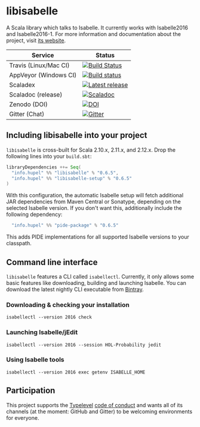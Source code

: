 # libisabelle

A Scala library which talks to Isabelle.
It currently works with Isabelle2016 and Isabelle2016-1.
For more information and documentation about the project, visit [its website](http://lars.hupel.info/libisabelle/).

| Service                   | Status |
| ------------------------- | ------ |
| Travis (Linux/Mac CI)     | [![Build Status](https://travis-ci.org/larsrh/libisabelle.svg?branch=master)](https://travis-ci.org/larsrh/libisabelle) |
| AppVeyor (Windows CI)     | [![Build status](https://ci.appveyor.com/api/projects/status/uuafgv21ragvoqei/branch/master?svg=true)](https://ci.appveyor.com/project/larsrh/libisabelle/branch/master) |
| Scaladex                  | [![Latest release](https://index.scala-lang.org/larsrh/libisabelle/libisabelle/latest.svg?color=orange)](https://index.scala-lang.org/larsrh/libisabelle) |
| Scaladoc (release)        | [![Scaladoc](http://javadoc-badge.appspot.com/info.hupel/libisabelle-docs_2.11.svg?label=scaladoc)](http://javadoc-badge.appspot.com/info.hupel/libisabelle-docs_2.11) |
| Zenodo (DOI)              | [![DOI](https://zenodo.org/badge/3836/larsrh/libisabelle.svg)](https://zenodo.org/badge/latestdoi/3836/larsrh/libisabelle) |
| Gitter (Chat)             | [![Gitter](https://badges.gitter.im/Join%20Chat.svg)](https://gitter.im/larsrh/libisabelle) |


## Including libisabelle into your project

`libisabelle` is cross-built for Scala 2.10.x, 2.11.x, and 2.12.x.
Drop the following lines into your `build.sbt`:

```scala
libraryDependencies ++= Seq(
  "info.hupel" %% "libisabelle" % "0.6.5",
  "info.hupel" %% "libisabelle-setup" % "0.6.5"
)
```

With this configuration, the automatic Isabelle setup will fetch additional JAR dependencies from Maven Central or Sonatype, depending on the selected Isabelle version.
If you don't want this, additionally include the following dependency:

```scala
  "info.hupel" %% "pide-package" % "0.6.5"
```

This adds PIDE implementations for all supported Isabelle versions to your classpath.


## Command line interface

`libisabelle` features a CLI called `isabellectl`.
Currently, it only allows some basic features like downloading, building and launching Isabelle.
You can download the latest nightly CLI executable from [Bintray](https://dl.bintray.com/larsrh/libisabelle/nightly/isabellectl).


### Downloading & checking your installation

```
isabellectl --version 2016 check
```


### Launching Isabelle/jEdit

```
isabellectl --version 2016 --session HOL-Probability jedit
```


### Using Isabelle tools

```
isabellectl --version 2016 exec getenv ISABELLE_HOME
```


## Participation

This project supports the [Typelevel][typelevel] [code of conduct][codeofconduct] and wants all of its channels (at the moment: GitHub and Gitter) to be welcoming environments for everyone.

[typelevel]: http://typelevel.org/
[codeofconduct]: http://typelevel.org/conduct.html
